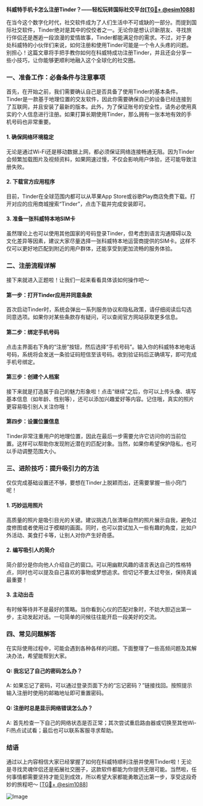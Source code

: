 **科威特手机卡怎么注册Tinder？——轻松玩转国际社交平台[[TG💪+ @esim1088](https://t.me/s/esim1088)]**

在当今这个数字化时代，社交软件成为了人们生活中不可或缺的一部分。而提到国际社交软件，Tinder绝对是其中的佼佼者之一。无论你是想认识新朋友、寻找旅行伴侣还是邂逅一段浪漫的爱情故事，Tinder都能满足你的需求。不过，对于身处科威特的小伙伴们来说，如何注册和使用Tinder可能是一个令人头疼的问题。别担心！这篇文章将手把手教你如何在科威特成功注册Tinder，并且还会分享一些小技巧，让你能够更顺利地融入这个全球化的社交圈。

### 一、准备工作：必备条件与注意事项

首先，在开始之前，我们需要确认自己是否具备了使用Tinder的基本条件。Tinder是一款基于地理位置的交友软件，因此你需要确保自己的设备已经连接到了互联网，并且安装了最新的版本。此外，为了保证账号的安全性，请务必使用真实的个人信息进行注册。如果打算长期使用Tinder，那么拥有一张本地有效的手机号码也非常重要。

#### 1. 确保网络环境稳定
无论是通过Wi-Fi还是移动数据上网，都必须保证网络连接畅通无阻。因为Tinder会频繁加载图片及视频资料，如果网速过慢，不仅会影响用户体验，还可能导致注册失败。

#### 2. 下载官方应用程序
目前，Tinder在全球范围内都可以从苹果App Store或谷歌Play商店免费下载。打开对应的应用商城搜索“Tinder”，点击下载并完成安装即可。

#### 3. 准备一张科威特本地SIM卡
虽然理论上也可以使用其他国家的号码登录Tinder，但考虑到语言沟通障碍以及文化差异等因素，建议大家尽量选择一张科威特本地运营商提供的SIM卡。这样不仅可以更好地匹配到附近的用户群体，还能享受到更加流畅的服务体验。

### 二、注册流程详解

接下来就进入正题啦！让我们一起来看看具体该如何操作吧～

#### 第一步：打开Tinder应用并同意条款
首次启动Tinder时，系统会弹出一系列服务协议和隐私政策，请仔细阅读后勾选同意选项。如果你对某些条款存有疑问，可以查阅官方网站获取更多信息。

#### 第二步：绑定手机号码
点击主界面右下角的“注册”按钮，然后选择“手机号码”。输入你的科威特本地电话号码，系统将会发送一条验证码短信至该号码。收到验证码后正确填写，即可完成手机号绑定。

#### 第三步：创建个人档案
接下来就是打造属于自己的魅力形象啦！点击“继续”之后，你可以上传头像、填写基本信息（如年龄、性别等），还可以添加兴趣爱好等内容。记住哦，真实的照片更容易吸引别人关注你哦！

#### 第四步：设置位置信息
Tinder非常注重用户的地理位置，因此在最后一步需要允许它访问你的当前位置。这样可以帮助你发现附近潜在的匹配对象。当然，如果你希望保护隐私，也可以手动调整范围大小。

### 三、进阶技巧：提升吸引力的方法

仅仅完成基础设置还不够，要想在Tinder上脱颖而出，还需要掌握一些小窍门呢！

#### 1. 巧妙运用照片
高质量的照片是吸引目光的关键。建议挑选几张清晰自然的照片展示自我，避免过度修图或者使用过于模糊的画面。同时，也可以尝试加入一些有趣的角度，比如户外活动、美食打卡等，让别人对你产生好奇感。

#### 2. 编写吸引人的简介
简介部分是你向他人介绍自己的窗口。可以用幽默风趣的语言表达自己的性格特点，同时也可以提及自己喜欢的事物或梦想追求。但切记不要太过夸张，保持真诚最重要！

#### 3. 主动出击
有时候等待并不是最好的策略。当你看到心仪的匹配对象时，不妨大胆迈出第一步，主动发起对话。一句简单的问候往往能开启一段美好的交流。

### 四、常见问题解答

在实际使用过程中，可能会遇到各种各样的问题。下面整理了一些高频问题及其解决办法，希望能帮到大家。

#### Q: 我忘记了自己的密码怎么办？
A: 如果忘记了密码，可以通过登录页面下方的“忘记密码？”链接找回。按照提示输入注册时使用的邮箱地址即可重置密码。

#### Q: 注册时总是显示网络错误怎么办？
A: 首先检查一下自己的网络状态是否正常；其次尝试重启路由器或切换至其他Wi-Fi热点试试看；最后也可以联系客服寻求帮助。

### 结语

通过以上内容相信大家已经掌握了如何在科威特顺利注册并使用Tinder啦！无论是寻找灵魂伴侣还是拓展社交圈子，这款软件都能为你提供无限可能。当然啦，任何事情都需要坚持才能见到成效，所以希望大家都能勇敢迈出第一步，享受这段奇妙的旅程吧～ [[TG💪+ @esim1088](https://t.me/s/esim1088)] 

![Image](https://i.postimg.cc/4NQfJmqS/Snipaste-2025-05-13-00-14-12.png)